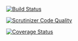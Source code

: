 [![Build Status](https://travis-ci.org/glogiotatidis/veresebot.svg)](https://travis-ci.org/glogiotatidis/veresebot)

[![Scrutinizer Code Quality](https://scrutinizer-ci.com/g/glogiotatidis/veresebot/badges/quality-score.png?b=master)](https://scrutinizer-ci.com/g/glogiotatidis/veresebot/?branch=master)

[![Coverage Status](https://coveralls.io/repos/glogiotatidis/veresebot/badge.svg?branch=master&service=github)](https://coveralls.io/github/glogiotatidis/veresebot?branch=master)
